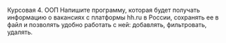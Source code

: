 Курсовая 4. ООП
Напишите программу, которая будет получать информацию о вакансиях с платформы hh.ru в России, сохранять ее в файл и позволять удобно работать с ней: 
добавлять, фильтровать, удалять.
